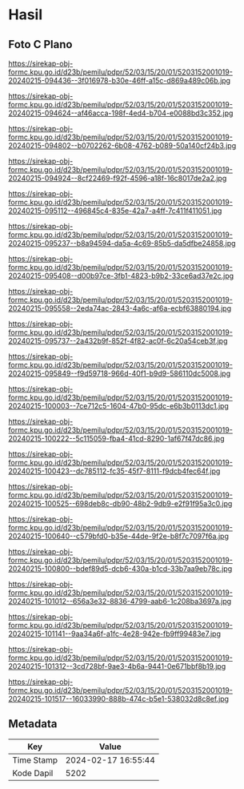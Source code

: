 # Hasil

## Foto C Plano

https://sirekap-obj-formc.kpu.go.id/d23b/pemilu/pdpr/52/03/15/20/01/5203152001019-20240215-094436--3f016978-b30e-46ff-a15c-d869a489c06b.jpg

https://sirekap-obj-formc.kpu.go.id/d23b/pemilu/pdpr/52/03/15/20/01/5203152001019-20240215-094624--af46acca-198f-4ed4-b704-e0088bd3c352.jpg

https://sirekap-obj-formc.kpu.go.id/d23b/pemilu/pdpr/52/03/15/20/01/5203152001019-20240215-094802--b0702262-6b08-4762-b089-50a140cf24b3.jpg

https://sirekap-obj-formc.kpu.go.id/d23b/pemilu/pdpr/52/03/15/20/01/5203152001019-20240215-094924--8cf22469-f92f-4596-a18f-16c8017de2a2.jpg

https://sirekap-obj-formc.kpu.go.id/d23b/pemilu/pdpr/52/03/15/20/01/5203152001019-20240215-095112--496845c4-835e-42a7-a4ff-7c411f411051.jpg

https://sirekap-obj-formc.kpu.go.id/d23b/pemilu/pdpr/52/03/15/20/01/5203152001019-20240215-095237--b8a94594-da5a-4c69-85b5-da5dfbe24858.jpg

https://sirekap-obj-formc.kpu.go.id/d23b/pemilu/pdpr/52/03/15/20/01/5203152001019-20240215-095408--d00b97ce-3fb1-4823-b9b2-33ce6ad37e2c.jpg

https://sirekap-obj-formc.kpu.go.id/d23b/pemilu/pdpr/52/03/15/20/01/5203152001019-20240215-095558--2eda74ac-2843-4a6c-af6a-ecbf63880194.jpg

https://sirekap-obj-formc.kpu.go.id/d23b/pemilu/pdpr/52/03/15/20/01/5203152001019-20240215-095737--2a432b9f-852f-4f82-ac0f-6c20a54ceb3f.jpg

https://sirekap-obj-formc.kpu.go.id/d23b/pemilu/pdpr/52/03/15/20/01/5203152001019-20240215-095849--f9d59718-966d-40f1-b9d9-586110dc5008.jpg

https://sirekap-obj-formc.kpu.go.id/d23b/pemilu/pdpr/52/03/15/20/01/5203152001019-20240215-100003--7ce712c5-1604-47b0-95dc-e6b3b0113dc1.jpg

https://sirekap-obj-formc.kpu.go.id/d23b/pemilu/pdpr/52/03/15/20/01/5203152001019-20240215-100222--5c115059-fba4-41cd-8290-1af67f47dc86.jpg

https://sirekap-obj-formc.kpu.go.id/d23b/pemilu/pdpr/52/03/15/20/01/5203152001019-20240215-100423--dc785112-fc35-45f7-8111-f9dcb4fec64f.jpg

https://sirekap-obj-formc.kpu.go.id/d23b/pemilu/pdpr/52/03/15/20/01/5203152001019-20240215-100525--698deb8c-db90-48b2-9db9-e2f91f95a3c0.jpg

https://sirekap-obj-formc.kpu.go.id/d23b/pemilu/pdpr/52/03/15/20/01/5203152001019-20240215-100640--c579bfd0-b35e-44de-9f2e-b8f7c7097f6a.jpg

https://sirekap-obj-formc.kpu.go.id/d23b/pemilu/pdpr/52/03/15/20/01/5203152001019-20240215-100800--bdef89d5-dcb6-430a-b1cd-33b7aa9eb78c.jpg

https://sirekap-obj-formc.kpu.go.id/d23b/pemilu/pdpr/52/03/15/20/01/5203152001019-20240215-101012--656a3e32-8836-4799-aab6-1c208ba3697a.jpg

https://sirekap-obj-formc.kpu.go.id/d23b/pemilu/pdpr/52/03/15/20/01/5203152001019-20240215-101141--9aa34a6f-a1fc-4e28-942e-fb9ff99483e7.jpg

https://sirekap-obj-formc.kpu.go.id/d23b/pemilu/pdpr/52/03/15/20/01/5203152001019-20240215-101312--3cd728bf-9ae3-4b6a-9441-0e671bbf8b19.jpg

https://sirekap-obj-formc.kpu.go.id/d23b/pemilu/pdpr/52/03/15/20/01/5203152001019-20240215-101517--16033990-888b-474c-b5e1-538032d8c8ef.jpg


## Metadata

| Key        | Value               |
| ---------- | ------------------- |
| Time Stamp | 2024-02-17 16:55:44 |
| Kode Dapil | 5202                |



